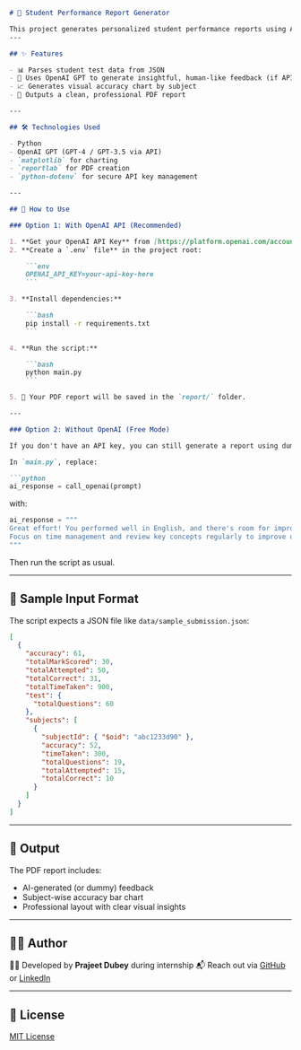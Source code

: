 ````markdown
# 🧠 Student Performance Report Generator

This project generates personalized student performance reports using AI and visualization tools.
---

## ✨ Features

- 📊 Parses student test data from JSON  
- 🤖 Uses OpenAI GPT to generate insightful, human-like feedback (if API key is available)  
- 📈 Generates visual accuracy chart by subject  
- 📄 Outputs a clean, professional PDF report  

---

## 🛠️ Technologies Used

- Python  
- OpenAI GPT (GPT-4 / GPT-3.5 via API)  
- `matplotlib` for charting  
- `reportlab` for PDF creation  
- `python-dotenv` for secure API key management  

---

## 🚀 How to Use

### Option 1: With OpenAI API (Recommended)

1. **Get your OpenAI API Key** from [https://platform.openai.com/account/api-keys](https://platform.openai.com/account/api-keys)  
2. **Create a `.env` file** in the project root:

    ```env
    OPENAI_API_KEY=your-api-key-here
    ```

3. **Install dependencies:**

    ```bash
    pip install -r requirements.txt
    ```

4. **Run the script:**

    ```bash
    python main.py
    ```

5. 📂 Your PDF report will be saved in the `report/` folder.

---

### Option 2: Without OpenAI (Free Mode)

If you don't have an API key, you can still generate a report using dummy feedback.

In `main.py`, replace:

```python
ai_response = call_openai(prompt)
````

with:

```python
ai_response = """
Great effort! You performed well in English, and there's room for improvement in Math and Science.
Focus on time management and review key concepts regularly to improve overall performance.
"""
```

Then run the script as usual.

---

## 📂 Sample Input Format

The script expects a JSON file like `data/sample_submission.json`:

```json
[
  {
    "accuracy": 61,
    "totalMarkScored": 30,
    "totalAttempted": 50,
    "totalCorrect": 31,
    "totalTimeTaken": 900,
    "test": {
      "totalQuestions": 60
    },
    "subjects": [
      {
        "subjectId": { "$oid": "abc1233d90" },
        "accuracy": 52,
        "timeTaken": 300,
        "totalQuestions": 19,
        "totalAttempted": 15,
        "totalCorrect": 10
      }
    ]
  }
]
```

---

## 📄 Output

The PDF report includes:

* AI-generated (or dummy) feedback
* Subject-wise accuracy bar chart
* Professional layout with clear visual insights

---

## 🙋‍♂️ Author

👨‍💻 Developed by **Prajeet Dubey** during internship
📬 Reach out via [GitHub](https://github.com/prajeetdubey) or [LinkedIn](https://www.linkedin.com/in/prajeetdubey/)

---

## 📜 License

[MIT License](LICENSE)

````

